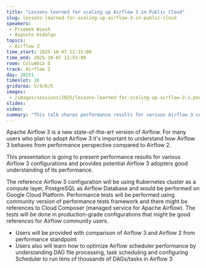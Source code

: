 ```yaml
---
title: "Lessons learned for scaling up Airflow 3 in Public Cloud"
slug: lessons-learned-for-scaling-up-airflow-3-in-public-cloud
speakers:
 - Przemek Wiech
 - Augusto Hidalgo
topics:
 - Airflow 3
time_start: 2025-10-07 12:15:00
time_end: 2025-10-07 12:55:00
room: Columbia D
track: Airflow 3
day: 20251
timeslot: 10
gridarea: 5/4/6/5
images: 
 - /images/sessions/2025/lessons-learned-for-scaling-up-airflow-3-1.png
slides:
video:
summary: "This talk shares performance results for various Airflow 3 configurations and provides potential Airflow 3 adopters good understanding of its performance."
---
```


Apache Airflow 3 is a new state-of-the-art version of Airflow. For many users who plan to adopt Airflow 3 it's important to understand how Airflow 3 behaves from performance perspective compared to Airflow 2.

This presentation is going to present performance results for various Airflow 3 configurations and provides potential Airflow 3 adopters good understanding of its performance.

The reference Airflow 3 configuration will be using Kubernetes cluster as a compute layer, PostgreSQL as Airflow Database and would be performed on Google Cloud Platform. Performance tests will be performed using community version of performance tests framework and there might be references to Cloud Composer (managed service for Apache Airflow). The tests will be done in production-grade configurations that might be good references for Airflow community users. 

 - Users will be provided with comparison of Airflow 3 and Airflow 2 from performance standpoint 
 - Users also will learn how to optimize Airflow scheduler performance by understanding DAG file processing, task scheduling and configuring Scheduler to run tens of thousands of DAGs/tasks in Airflow 3